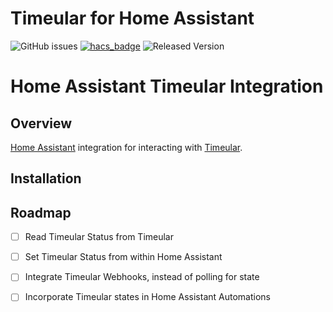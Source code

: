 # Timeular for Home Assistant

![GitHub issues](https://img.shields.io/github/issues/conallob/homeassistant-timeular)
[![hacs_badge](https://img.shields.io/badge/HACS-Custom-41BDF5.svg)](https://github.com/hacs/integration)
![Released Version](https://img.shields.io/github/v/release/conallob/homeassistant-timeular)


# Home Assistant Timeular Integration

## Overview

[Home Assistant](http://www.home-assistant.io) integration for interacting with [Timeular](http://www.timeular.com).

## Installation

## Roadmap

- [ ] Read Timeular Status from Timeular

- [ ] Set Timeular Status from within Home Assistant

- [ ] Integrate Timeular Webhooks, instead of polling for state

- [ ] Incorporate Timeular states in Home Assistant Automations
